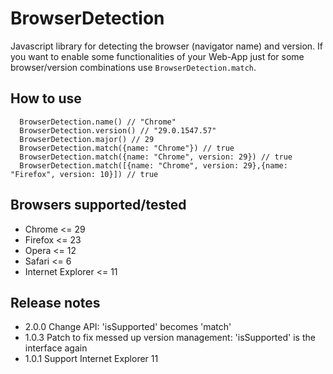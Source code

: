 BrowserDetection
=================

Javascript library for detecting the browser (navigator name) and version.
If you want to enable some functionalities of your Web-App just for some browser/version combinations use `BrowserDetection.match`.

How to use
-----------------
```
  BrowserDetection.name() // "Chrome"
  BrowserDetection.version() // "29.0.1547.57"
  BrowserDetection.major() // 29
  BrowserDetection.match({name: "Chrome"}) // true
  BrowserDetection.match({name: "Chrome", version: 29}) // true
  BrowserDetection.match([{name: "Chrome", version: 29},{name: "Firefox", version: 10}]) // true
```

Browsers supported/tested
-----------------
- Chrome <= 29
- Firefox <= 23
- Opera <= 12
- Safari <= 6
- Internet Explorer <= 11

Release notes
-----------------
* 2.0.0 Change API: 'isSupported' becomes 'match'
* 1.0.3 Patch to fix messed up version management: 'isSupported' is the interface again
* 1.0.1 Support Internet Explorer 11
